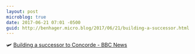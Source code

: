 ```yaml
---
layout: post
microblog: true
date: 2017-06-21 07:01 -0500
guid: http://benhager.micro.blog/2017/06/21/building-a-successor.html
---
```

🛩 [Building a successor to Concorde - BBC News](http://www.bbc.com/news/av/business-40354847/building-a-supersonic-successor-to-concorde)
